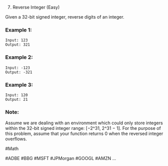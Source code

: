 7. Reverse Integer (Easy)

Given a 32-bit signed integer, reverse digits of an integer.

### Example 1:
```
Input: 123
Output: 321
```
### Example 2:
```
Input: -123
Output: -321
```
### Example 3:
```
Input: 120
Output: 21
```

### Note:
Assume we are dealing with an environment which could only store integers within the 32-bit signed integer range: [−2^31,  2^31 − 1]. For the purpose of this problem, assume that your function returns 0 when the reversed integer overflows.

#Math

#ADBE #BBG #MSFT #JPMorgan #GOOGL #AMZN ...